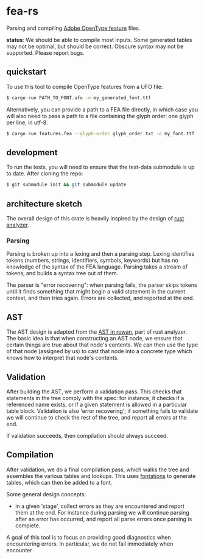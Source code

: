 # fea-rs

Parsing and compiling [Adobe OpenType feature][spec] files.

**status**: We should be able to compile most inputs. Some generated tables
may not be optimal, but should be correct. Obscure syntax may not be supported.
Please report bugs.

## quickstart

To use this tool to compile OpenType features from a UFO file:

```sh
$ cargo run PATH_TO_FONT.ufo -o my_generated_font.ttf
```

Alternatively, you can provide a path to a FEA file directly, in which case you
will also need to pass a path to a file containing the glyph order: one glyph
per line, in utf-8.

```sh
$ cargo run features.fea --glyph-order glyph_order.txt -o my_font.ttf
```

## development

To run the tests, you will need to ensure that the test-data submodule is up to
date. After cloning the repo:

```sh
$ git submodule init && git submodule update
```

## architecture sketch

The overall design of this crate is heavily inspired by the design of [rust analyzer].

### Parsing

Parsing is broken up into a lexing and then a parsing step. Lexing identifies
tokens (numbers, strings, identifiers, symbols, keywords) but has no knowledge
of the syntax of the FEA language. Parsing takes a stream of tokens, and builds
a syntax tree out of them.

The parser is "error recovering": when parsing fails, the parser skips tokens
until it finds something that might begin a valid statement in the current
context, and then tries again. Errors are collected, and reported at the end.

## AST

The AST design is adapted from the [AST in rowan][rowan ast], part of rust
analyzer. The basic idea is that when constructing an AST node, we ensure that
certain things are true about that node's contents. We can then use the type of
that node (assigned by us) to cast that node into a concrete type which knows
how to interpret that node's contents.

## Validation

After building the AST, we perform a validation pass. This checks that
statements in the tree comply with the spec: for instance, it checks if a
referenced name exists, or if a given statement is allowed in a particular table
block. Validation is also 'error recovering'; if something fails to validate we
will continue to check the rest of the tree, and report all errors at the end.

If validation succeeds, then compilation should always succeed.

## Compilation

After validation, we do a final compilation pass, which walks the tree and
assembles the various tables and lookups. This uses [fontations][] to generate
tables, which can then be added to a font.

Some general design concepts:
- in a given 'stage', collect errors as they are encountered and report them at
  the end. For instance during parsing we will continue parsing after an error
  has occurred, and report all parse errors once parsing is complete.

A goal of this tool is to focus on providing good diagnostics when encountering
errors. In particular, we do not fail immediately when encounter

[spec]: http://adobe-type-tools.github.io/afdko/OpenTypeFeatureFileSpecification.html
[rust analyzer]: https://github.com/rust-analyzer/rust-analyzer/
[rowan ast]: https://github.com/rust-analyzer/rust-analyzer/blob/master/docs/dev/syntax.md#ast
[fontations]: https://github.com/googlefonts/fontations

